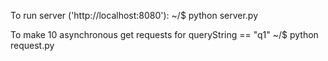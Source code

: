 To run server ('http://localhost:8080'):
    ~/$ python server.py

To make 10 asynchronous get requests for queryString == "q1"
    ~/$ python request.py
